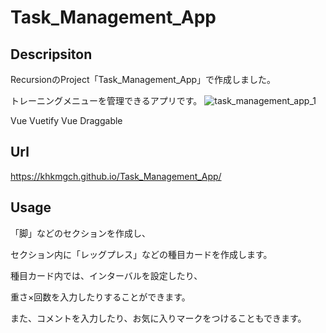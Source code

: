 # Task_Management_App

## Descripsiton
RecursionのProject「Task_Management_App」で作成しました。

トレーニングメニューを管理できるアプリです。
![task_management_app_1](https://user-images.githubusercontent.com/101968115/176995995-472027a0-1138-40a4-9dd4-c2b190a05ba6.png)


Vue
Vuetify
Vue Draggable

## Url
https://khkmgch.github.io/Task_Management_App/

## Usage
「脚」などのセクションを作成し、

セクション内に「レッグプレス」などの種目カードを作成します。

種目カード内では、インターバルを設定したり、

重さ×回数を入力したりすることができます。

また、コメントを入力したり、お気に入りマークをつけることもできます。
